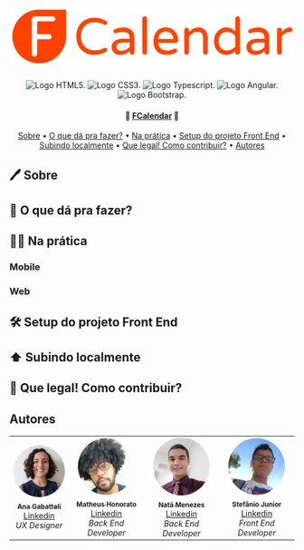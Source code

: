 <h1 align="center">
    <img href="#" alt="Logo FCalendar." src="src/assets/logo-fcalendar.svg"> 
</h1>

<div align="center">
  <img alt="Logo HTML5." src="https://img.shields.io/badge/HTML5-E34F26?style=for-the-badge&logo=html5&logoColor=white"> 
  <img alt="Logo CSS3." src="https://img.shields.io/badge/CSS3-1572B6?style=for-the-badge&logo=css3&logoColor=white"> 
  <img alt="Logo Typescript." src="https://img.shields.io/badge/TypeScript-007ACC?style=for-the-badge&logo=typescript&logoColor=white"> 
  <img alt="Logo Angular." src="https://img.shields.io/badge/Angular-DD0031?style=for-the-badge&logo=angular&logoColor=white"> 
  <img alt="Logo Bootstrap." src="https://img.shields.io/badge/Bootstrap-563D7C?style=for-the-badge&logo=bootstrap&logoColor=white"> 
</div>

<h4 align="center" > 
  🍊 <a href="https://fcalendar.com.br/" target="_blank">FCalendar</a> 📅
</h4>

<p align="center">
 <a href="#-sobre">Sobre</a> •
 <a href="#funcionalidades">O que dá pra fazer?</a> •
 <a href="#layout">Na prática</a> • 
 <a href="#tecnologias">Setup do projeto Front End</a> • 
 <a href="#tecnologias">Subindo localmente</a> • 
 <a href="#tecnologias">Que legal! Como contribuir?</a> • 
 <a href="#autores">Autores</a>

</p>

## 🖊️ Sobre

## 🤔 O que dá pra fazer?

## 🏋🏽 Na prática
### Mobile

### Web

## 🛠 Setup do projeto Front End

## ⬆️ Subindo localmente

## 🚀 Que legal! Como contribuir?

## Autores

<table>
  <tr>
    <td align="center"><a href="https://github.com/anagabatteli"><img style="border-radius: 50%;" src="src/assets/avatars/al.gabatteli@gmail.com.jpg" width="100px;" alt=""/><br /><sub><b>Ana Gabatteli</b></sub></a><br /><a href="https://www.linkedin.com/in/anagabatteli/" title="L‍inkedin">L‍inkedin</a><div><i>UX Designer</i></div></td>
    <td align="center"><a href="https://github.com/kintupla"><img style="border-radius: 50%;" src="src/assets/avatars/matheuswebmw@gmail.com.jpg" width="100px;" alt=""/><br /><sub><b>Matheus Honorato</b></sub></a><br /><a href="https://www.linkedin.com/in/matheus-honorato-43533693/" title="L‍inkedin">L‍inkedin</a><div><i>Back End Developer</i></div></td>
    <td align="center"><a href="https://github.com/NatanMenezes"><img style="border-radius: 50%;" src="src/assets/avatars/natanmenezes31@gmail.com.jpg" width="100px;" alt=""/><br /><sub><b>Natã Menezes</b></sub></a><br /><a href="https://www.linkedin.com/in/natanmenezes31/" title="L‍inkedin">L‍inkedin</a><div><i>Back End Developer</i></div></td>
    <td align="center"><a href="https://github.com/stefaniojr"><img style="border-radius: 50%;" src="src/assets/avatars/stefaniojr@live.com.jpg" width="100px;" alt=""/><br /><sub><b>Stefânio Junior</b></sub></a><br /><a href="https://www.linkedin.com/in/stefaniojr/" title="L‍inkedin">L‍inkedin</a><div><i>Front End Developer</i></div></td>
  </tr>
</table>
